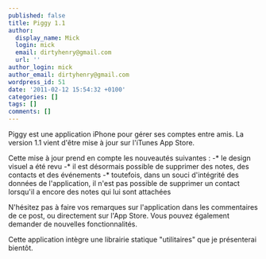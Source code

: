 ```yaml
---
published: false
title: Piggy 1.1
author:
  display_name: Mick
  login: mick
  email: dirtyhenry@gmail.com
  url: ''
author_login: mick
author_email: dirtyhenry@gmail.com
wordpress_id: 51
date: '2011-02-12 15:54:32 +0100'
categories: []
tags: []
comments: []
---
```

Piggy est une application iPhone pour gérer ses comptes entre amis. La version 1.1 vient d'être mise à jour sur l'iTunes App Store.

Cette mise à jour prend en compte les nouveautés suivantes :
-* le design visuel a été revu
-* il est désormais possible de supprimer des notes, des contacts et des événements
-* toutefois, dans un souci d'intégrité des données de l'application, il n'est pas possible de supprimer un contact lorsqu'il a encore des notes qui lui sont attachées

N'hésitez pas à faire vos remarques sur l'application dans les commentaires de ce post, ou directement sur l'App Store. Vous pouvez également demander de nouvelles fonctionnalités.

Cette application intègre une librairie statique "utilitaires" que je présenterai bientôt.
